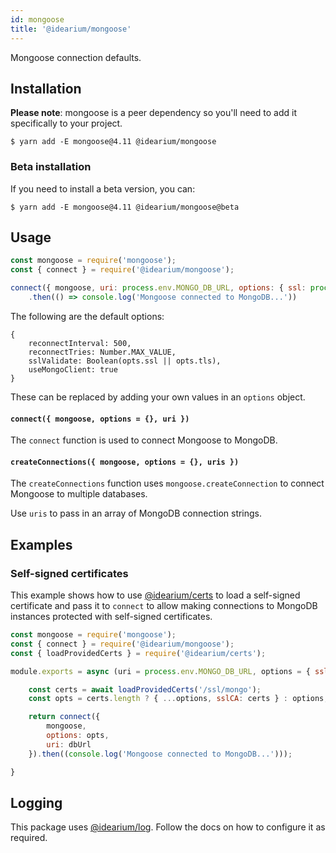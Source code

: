 ```yaml
---
id: mongoose
title: '@idearium/mongoose'
---
```


Mongoose connection defaults.

## Installation

**Please note**: mongoose is a peer dependency so you'll need to add it specifically to your project.

```shell
$ yarn add -E mongoose@4.11 @idearium/mongoose
```

### Beta installation

If you need to install a beta version, you can:

```shell
$ yarn add -E mongoose@4.11 @idearium/mongoose@beta
```

## Usage

```JavaScript
const mongoose = require('mongoose');
const { connect } = require('@idearium/mongoose');

connect({ mongoose, uri: process.env.MONGO_DB_URL, options: { ssl: process.env.MONGO_DB_SSL === 'true' } })
    .then(() => console.log('Mongoose connected to MongoDB...'))
```

The following are the default options:

```
{
    reconnectInterval: 500,
    reconnectTries: Number.MAX_VALUE,
    sslValidate: Boolean(opts.ssl || opts.tls),
    useMongoClient: true
}
```

These can be replaced by adding your own values in an `options` object.

#### `connect({ mongoose, options = {}, uri })`

The `connect` function is used to connect Mongoose to MongoDB.

#### `createConnections({ mongoose, options = {}, uris })`

The `createConnections` function uses `mongoose.createConnection` to connect Mongoose to multiple databases.

Use `uris` to pass in an array of MongoDB connection strings.

## Examples

### Self-signed certificates

This example shows how to use [@idearium/certs](/idearium-lib/docs/certs) to load a self-signed certificate and pass it to `connect` to allow making connections to MongoDB instances protected with self-signed certificates.

```JavaScript
const mongoose = require('mongoose');
const { connect } = require('@idearium/mongoose');
const { loadProvidedCerts } = require('@idearium/certs');

module.exports = async (uri = process.env.MONGO_DB_URL, options = { ssl: process.env.MONGO_DB_SSL === 'true' }) => {

    const certs = await loadProvidedCerts('/ssl/mongo');
    const opts = certs.length ? { ...options, sslCA: certs } : options;

    return connect({
        mongoose,
        options: opts,
        uri: dbUrl
    }).then((console.log('Mongoose connected to MongoDB...')));

}
```

## Logging

This package uses [@idearium/log](https://idearium.github.io/idearium-lib/docs/log). Follow the docs on how to configure it as required.
